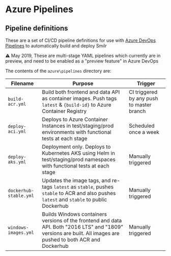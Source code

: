 # Azure Pipelines

## Pipeline definitions
These are a set of CI/CD pipeline definitions for use with [Azure DevOps Pipelines](https://azure.microsoft.com/en-gb/services/devops/pipelines/) to automatically build and deploy Smilr

:warning: May 2019, These are multi-stage YAML pipelines which currently are in preview, and need to be enabled as a "preview feature" in Azure DevOps

The contents of the `azure\pipelines` directory are:

| Filename | Purpose | Trigger |
|----------|---------|---------|
|`build-acr.yml`|Build both frontend and data API as container images. Push tags `latest` & `{build-id}` to Azure Container Registry|CI triggered by any push to master branch|
|`deploy-aci.yml`|Deploys to Azure Container Instances in test/staging/prod environments with functional tests at each stage|Scheduled once a week|
|`deploy-aks.yml`|Deployment only. Deploys to Kubernetes AKS using Helm in test/staging/prod namespaces with functional tests at each stage|Manually triggered|
|`dockerhub-stable.yml`|Updates the image tags, and re-tags `latest` as `stable`, pushes `stable` to ACR and also pushes `latest` and `stable` to public Dockerhub|Manually triggered|
|`windows-images.yml`|Builds Windows containers versions of the frontend and data API. Both "2016 LTS" and "1809" versions are built. All images are pushed to both ACR and Dockerhub|Manually triggered|